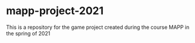 # mapp-project-2021
This is a repository for the game project created during the course MAPP in the spring of 2021
